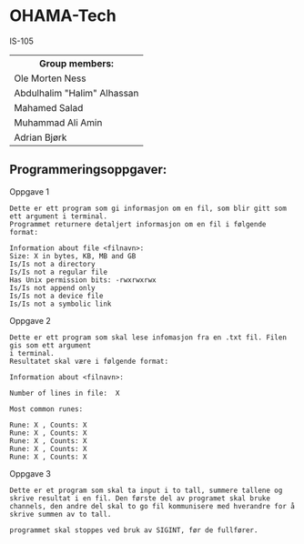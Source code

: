 # OHAMA-Tech
IS-105

<table style="width:100%">
  <tr>
    <th><b>Group members:</b></th>
  </tr>
  <tr>
    <td>Ole Morten Ness</td>
</tr>
  <tr>
    <td>Abdulhalim "Halim" Alhassan</td>
</tr>
  <tr>
    <td>Mahamed Salad</td>
</tr>
  <tr>
    <td>Muhammad Ali Amin</td>
</tr>
  <tr>
    <td>Adrian Bjørk</td>
</table>

## Programmeringsoppgaver:

Oppgave 1

    Dette er ett program som gi informasjon om en fil, som blir gitt som ett argument i terminal.
    Programmet returnere detaljert informasjon om en fil i følgende format:

    Information about file <filnavn>:
    Size: X in bytes, KB, MB and GB
    Is/Is not a directory
    Is/Is not a regular file
    Has Unix permission bits: -rwxrwxrwx
    Is/Is not append only
    Is/Is not a device file
    Is/Is not a symbolic link
  
Oppgave 2

    Dette er ett program som skal lese infomasjon fra en .txt fil. Filen gis som ett argument 
    i terminal.
    Resultatet skal være i følgende format:

    Information about <filnavn>:

    Number of lines in file:  X

    Most common runes:

    Rune: X , Counts: X
    Rune: X , Counts: X
    Rune: X , Counts: X
    Rune: X , Counts: X
    Rune: X , Counts: X

Oppgave 3
   
    Dette er et program som skal ta input i to tall, summere tallene og skrive resultat i en fil. Den første del av programet skal bruke 
    channels, den andre del skal to go fil kommunisere med hverandre for å skrive summen av to tall.
    
    programmet skal stoppes ved bruk av SIGINT, før de fullfører.

